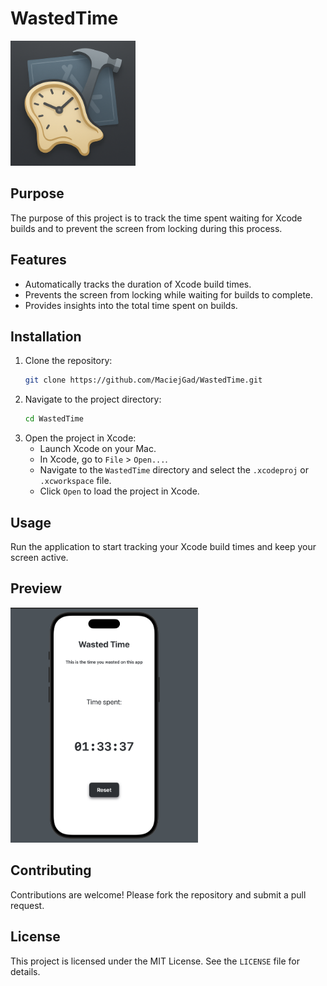 # WastedTime

<img src="WastedTime/Assets.xcassets/AppIcon.appiconset/WastedTimeIcon.png" alt="WastedTime Icon" width="200px">

## Purpose

The purpose of this project is to track the time spent waiting for Xcode builds and to prevent the screen from locking during this process.

## Features

- Automatically tracks the duration of Xcode build times.
- Prevents the screen from locking while waiting for builds to complete.
- Provides insights into the total time spent on builds.

## Installation

1. Clone the repository:
    ```bash
    git clone https://github.com/MaciejGad/WastedTime.git
    ```
2. Navigate to the project directory:
    ```bash
    cd WastedTime
    ```
3. Open the project in Xcode:
    - Launch Xcode on your Mac.
    - In Xcode, go to `File` > `Open...`.
    - Navigate to the `WastedTime` directory and select the `.xcodeproj` or `.xcworkspace` file.
    - Click `Open` to load the project in Xcode.

## Usage

Run the application to start tracking your Xcode build times and keep your screen active.

## Preview

<img src="screenshot.png" alt="WastedTime screen" width="300px">

## Contributing

Contributions are welcome! Please fork the repository and submit a pull request.

## License

This project is licensed under the MIT License. See the `LICENSE` file for details.